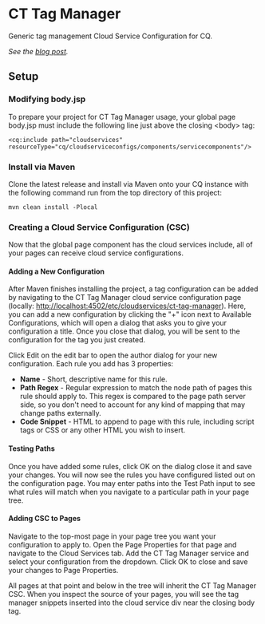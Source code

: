 
# CT Tag Manager
Generic tag management Cloud Service Configuration for CQ.

*See the [blog post](http://www.citytechinc.com/us/en/blog/2014/06/ct-tag-manager-for-CQ-AEM.html).*

## Setup

### Modifying body.jsp
To prepare your project for CT Tag Manager usage, your global page body.jsp must include the following line just above
the closing &lt;body&gt; tag:

    <cq:include path="cloudservices" resourceType="cq/cloudserviceconfigs/components/servicecomponents"/>

### Install via Maven
Clone the latest release and install via Maven onto your CQ instance with the following command run from the top directory of this project:

    mvn clean install -Plocal

### Creating a Cloud Service Configuration (CSC)
Now that the global page component has the cloud services include, all of your pages can receive cloud service configurations.

#### Adding a New Configuration
After Maven finishes installing the project, a tag configuration can be added by navigating to the CT Tag Manager cloud service configuration page (locally: [http://localhost:4502/etc/cloudservices/ct-tag-manager](http://localhost:4502/etc/cloudservices/ct-tag-manager)). Here, you can add a new configuration by clicking the "+" icon next to Available Configurations, which will open a dialog that asks you to give your configuration a title. Once you close that dialog, you will be sent to the configuration for the tag you just created.

Click Edit on the edit bar to open the author dialog for your new configuration. Each rule you add has 3 properties:

* **Name** - Short, descriptive name for this rule.
* **Path Regex** - Regular expression to match the node path of pages this rule should apply to. This regex is compared to the page path server side, so you don't need to account for any kind of mapping that may change paths externally.
* **Code Snippet** - HTML to append to page with this rule, including script tags or CSS or any other HTML you wish to insert.

#### Testing Paths
Once you have added some rules, click OK on the dialog close it and save your changes. You will now see the rules you have configured listed out on the configuration page. You may enter paths into the Test Path input to see what rules will match when you navigate to a particular path in your page tree.

#### Adding CSC to Pages
Navigate to the top-most page in your page tree you want your configuration to apply to. Open the Page Properties for that page and navigate to the Cloud Services tab. Add the CT Tag Manager service and select your configuration from the dropdown. Click OK to close and save your changes to Page Properties.

All pages at that point and below in the tree will inherit the CT Tag Manager CSC. When you inspect the source of your pages, you will see the tag manager snippets inserted into the cloud service div near the closing body tag.
